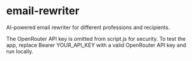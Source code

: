 # email-rewriter
AI-powered email rewriter for different professions and recipients.

The OpenRouter API key is omitted from script.js for security. To test the app, replace Bearer YOUR_API_KEY with a valid OpenRouter API key and run locally.
